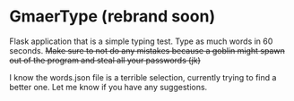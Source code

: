 # GmaerType (rebrand soon)

Flask application that is a simple typing test. Type as much words in 60 seconds. ~~Make sure to not do any mistakes because a goblin might spawn out of the program and steal all your passwords (jk)~~

I know the words.json file is a terrible selection, currently trying to find a better one. Let me know if you have any suggestions.
